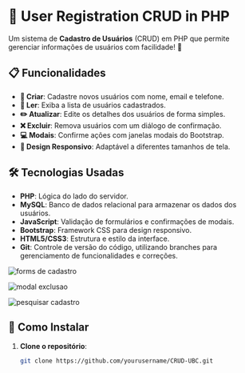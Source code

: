 # 🚀 User Registration CRUD in PHP

Um sistema de **Cadastro de Usuários** (CRUD) em PHP que permite gerenciar informações de usuários com facilidade! 🌟

## 📋 Funcionalidades

- **📝 Criar**: Cadastre novos usuários com nome, email e telefone.
- **📖 Ler**: Exiba a lista de usuários cadastrados.
- **✏️ Atualizar**: Edite os detalhes dos usuários de forma simples.
- **❌ Excluir**: Remova usuários com um diálogo de confirmação.
- **💻 Modais**: Confirme ações com janelas modais do Bootstrap.
- **📱 Design Responsivo**: Adaptável a diferentes tamanhos de tela.

## 🛠️ Tecnologias Usadas

- **PHP**: Lógica do lado do servidor.
- **MySQL**: Banco de dados relacional para armazenar os dados dos usuários.
- **JavaScript**: Validação de formulários e confirmações de modais.
- **Bootstrap**: Framework CSS para design responsivo.
- **HTML5/CSS3**: Estrutura e estilo da interface.
- **Git**: Controle de versão do código, utilizando branches para gerenciamento de funcionalidades e correções.

![forms de cadastro](https://github.com/user-attachments/assets/b1768d03-e649-4e07-8a0e-8d0db892f316)


![modal exclusao](https://github.com/user-attachments/assets/b877b753-6b02-4a07-b110-b45ee919542c)


![pesquisar cadastro](https://github.com/user-attachments/assets/2eb96e58-5261-4c0b-a1af-83f5ed7ab84b)


## 🚀 Como Instalar

1. **Clone o repositório**:
   ```bash
   git clone https://github.com/yourusername/CRUD-UBC.git
